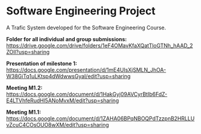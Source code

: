 # Software Engineering Project
 A Trafic System developed for the Software Engineering Course.

**Folder for all individual and group submissions:**
https://drive.google.com/drive/folders/1eF4OMavKfaXQatTloGTNh_hAAD_2ZOll?usp=sharing

**Presentation of milestone 1:**
https://docs.google.com/presentation/d/1mE4UIsXjSMLN_JhOA-W38GiTq1uLKtsp4dWdwwsGyaI/edit?usp=sharing

**Meeting M1.2:**
https://docs.google.com/document/d/1HakGyj09AVCyrBtIb6FdZ-E4LTVhfeRudHl5ANoMvxM/edit?usp=sharing

**Meeting M1.1:**
https://docs.google.com/document/d/1ZAHA06BPqNBOQPdTzzpnB2HRLLUvZcuC4COsOUO8wXM/edit?usp=sharing
